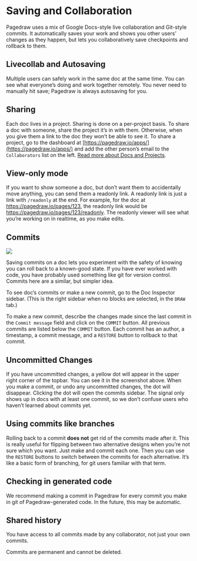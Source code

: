 # Saving and Collaboration

Pagedraw uses a mix of Google Docs-style live collaboration and Git-style commits. It automatically saves your work and shows you other users’ changes as they happen, but lets you collaboratively save checkpoints and rollback to them.

## Livecollab and Autosaving

Multiple users can safely work in the same doc at the same time.  You can see what everyone’s doing and work together remotely.  You never need to manually hit save; Pagedraw is always autosaving for you.

## Sharing

Each doc lives in a project.  Sharing is done on a per-project basis.  To share a doc with someone, share the project it’s in with them.  Otherwise, when you give them a link to the doc they won’t be able to see it.  To share a project, go to the dashboard at [https://pagedraw.io/apps/](https://pagedraw.io/apps/) and add the other person’s email to the `Collaborators` list on the left. [Read more about Docs and Projects](/docs).

## View-only mode

If you want to show someone a doc, but don’t want them to accidentally move anything, you can send them a readonly link.  A readonly link is just a link with `/readonly` at the end. For example, for the doc at https://pagedraw.io/pages/123, the readonly link would be https://pagedraw.io/pages/123/readonly.  The readonly viewer will see what you’re working on in realtime, as you make edits.

## Commits
![](https://d2mxuefqeaa7sj.cloudfront.net/s_41363B0C4E0B269D5C0E14AE67F23B3D1EBCE40C80A7D6E5DB647DAF88CFC52A_1516762855991_Screen+Shot+2018-01-23+at+7.00.37+PM.png)


Saving commits on a doc lets you experiment with the safety of knowing you can roll back to a known-good state.   If you have ever worked with code, you have probably used something like git for version control. Commits here are a similar, but simpler idea.

To see doc’s commits or make a new commit, go to the Doc Inspector sidebar.  (This is the right sidebar when no blocks are selected, in the `DRAW` tab.)

To make a new commit, describe the changes made since the last commit in the `Commit message` field and click on the `COMMIT` button.  All previous commits are listed below the `COMMIT` button.  Each commit has an author, a timestamp, a commit message, and a `RESTORE` button to rollback to that commit.

## Uncommitted Changes

If you have uncommitted changes, a yellow dot will appear in the upper right corner of the topbar.  You can see it in the screenshot above.  When you make a commit, or undo any uncommitted changes, the dot will disappear.  Clicking the dot will open the commits sidebar. The signal only shows up in docs with at least one commit, so we don’t confuse users who haven’t learned about commits yet.

## Using commits like branches

Rolling back to a commit **does not** get rid of the commits made after it.  This is really useful for flipping between two alternative designs when you’re not sure which you want.  Just make and commit each one.  Then you can use the `RESTORE` buttons to switch between the commits for each alternative.  It’s like a basic form of branching, for git users familiar with that term.

## Checking in generated code

We recommend making a commit in Pagedraw for every commit you make in git of Pagedraw-generated code.  In the future, this may be automatic.

## Shared history

You have access to all commits made by any collaborator, not just your own commits.

Commits are permanent and cannot be deleted.

